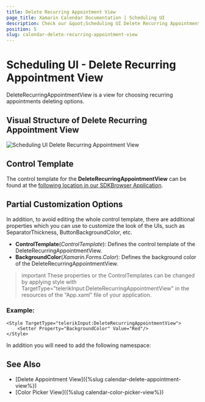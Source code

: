 ```yaml
---
title: Delete Recurring Appointment View
page_title: Xamarin Calendar Documentation | Scheduling UI
description: Check our &quot;Scheduling UI Delete Recurring Appointment View&quot; documentation article for Telerik Calendar for Xamarin control.
position: 5
slug: calendar-delete-recurring-appointment-view
---
```


# Scheduling UI - Delete Recurring Appointment View

DeleteRecurringAppointmentView is a view for choosing recurring appointments deleting options.

## Visual Structure of Delete Recurring Appointment View

![Scheduling UI Delete Recurring Appointment View](images/calendar-delete-recurring-appointment-view.png)

## Control Template

The control template for the **DeleteRecurringAppointmentView** can be found at the [following location in our SDKBrowser Application](https://github.com/telerik/xamarin-forms-sdk/blob/master/XamarinSDK/SDKBrowser/SDKBrowser/Examples/CalendarControl/SchedulingCategory/SchedulingUIViews/DeleteRecurringAppointmentView.xaml).

## Partial Customization Options 

In addition, to avoid editing the whole control template, there are additional properties which you can use to customize the look of the UIs, such as SeparatorThickness, ButtonBackgroundColor, etc.  

* **ControlTemplate**(*ControlTemplate*): Defines the control template of the DeleteRecurringAppointmentView.
* **BackgroundColor**(*Xamarin.Forms.Color*): Defines the background color of the DeleteRecurringAppointmentView.

>important These properties or the ControlTemplates can be changed by applying style with TargetType="telerikInput:DeleteRecurringAppointmentView" in the resources of the “App.xaml” file of your application. 

### Example:

```XAML
<Style TargetType="telerikInput:DeleteRecurringAppointmentView">
    <Setter Property="BackgroundColor" Value="Red"/>
</Style>
```

In addition you will need to add the following namespace: 

<snippet id='xmlns-telerikinput'/>

## See Also

* [Delete Appointment View]({%slug calendar-delete-appointment-view%})
* [Color Picker View]({%slug calendar-color-picker-view%})
